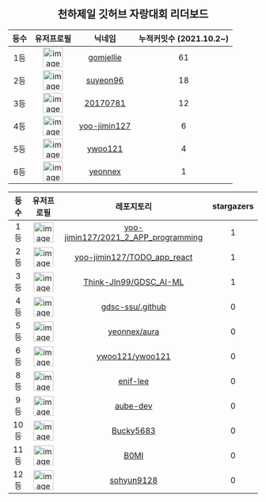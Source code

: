 
<h2 align="center">천하제일 깃허브 자랑대회 리더보드</h2>

<table align="center">
  <thead>
    <tr>
      <th>
        등수
      </th>
      <th>
        유저프로필
      </th>
      <th>
        닉네임
      </th>
      <th>
        누적커밋수 (2021.10.2~)
      </th>
    </tr>
  </thead>
  <tbody>
    <tr>
      <td align="center">
        1등
      </td>
      <td align="center">
        <a href="https://github.com/gomjellie" >
          <img width="40" alt="image" src="https://avatars.githubusercontent.com/u/13645032?v=4">
        </a>
      </td>
      <td align="center">
      <a href="https://github.com/gomjellie" >
          gomjellie
      </a>
      </td>
      <td align="center">
        61
      </td>
    </tr>
    <tr>
      <td align="center">
        2등
      </td>
      <td align="center">
        <a href="https://github.com/suyeon96" >
          <img width="40" alt="image" src="https://avatars.githubusercontent.com/u/64878866?v=4">
        </a>
      </td>
      <td align="center">
      <a href="https://github.com/suyeon96" >
          suyeon96
      </a>
      </td>
      <td align="center">
        18
      </td>
    </tr>
    <tr>
      <td align="center">
        3등
      </td>
      <td align="center">
        <a href="https://github.com/20170781" >
          <img width="40" alt="image" src="https://avatars.githubusercontent.com/u/70627979?v=4">
        </a>
      </td>
      <td align="center">
      <a href="https://github.com/20170781" >
          20170781
      </a>
      </td>
      <td align="center">
        12
      </td>
    </tr>
    <tr>
      <td align="center">
        4등
      </td>
      <td align="center">
        <a href="https://github.com/yoo-jimin127" >
          <img width="40" alt="image" src="https://avatars.githubusercontent.com/u/66112716?v=4">
        </a>
      </td>
      <td align="center">
      <a href="https://github.com/yoo-jimin127" >
          yoo-jimin127
      </a>
      </td>
      <td align="center">
        6
      </td>
    </tr>
    <tr>
      <td align="center">
        5등
      </td>
      <td align="center">
        <a href="https://github.com/ywoo121" >
          <img width="40" alt="image" src="https://avatars.githubusercontent.com/u/71367047?v=4">
        </a>
      </td>
      <td align="center">
      <a href="https://github.com/ywoo121" >
          ywoo121
      </a>
      </td>
      <td align="center">
        4
      </td>
    </tr>
    <tr>
      <td align="center">
        6등
      </td>
      <td align="center">
        <a href="https://github.com/yeonnex" >
          <img width="40" alt="image" src="https://avatars.githubusercontent.com/u/82166132?v=4">
        </a>
      </td>
      <td align="center">
      <a href="https://github.com/yeonnex" >
          yeonnex
      </a>
      </td>
      <td align="center">
        1
      </td>
    </tr>
  </tbody>
</table>

<table align="center">
  <thead>
    <tr>
      <th>
        등수
      </th>
      <th>
        유저프로필
      </th>
      <th>
        레포지토리
      </th>
      <th>
        stargazers
      </th>
    </tr>
  </thead>
  <tbody>
    <tr>
      <td align="center">
        1등
      </td>
      <td align="center">
        <a href="https://github.com/yoo-jimin127" >
          <img width="40" alt="image" src="https://avatars.githubusercontent.com/u/66112716?v=4">
        </a>
      </td>
      <td align="center">
        <a href="https://github.com/yoo-jimin127/2021_2_APP_programming" >
          yoo-jimin127/2021_2_APP_programming
        </a>
      </td>
      </td>
      <td align="center">
        1
      </td>
    </tr>
    <tr>
      <td align="center">
        2등
      </td>
      <td align="center">
        <a href="https://github.com/yoo-jimin127" >
          <img width="40" alt="image" src="https://avatars.githubusercontent.com/u/66112716?v=4">
        </a>
      </td>
      <td align="center">
        <a href="https://github.com/yoo-jimin127/TODO_app_react" >
          yoo-jimin127/TODO_app_react
        </a>
      </td>
      </td>
      <td align="center">
        1
      </td>
    </tr>
    <tr>
      <td align="center">
        3등
      </td>
      <td align="center">
        <a href="https://github.com/Think-JIn99" >
          <img width="40" alt="image" src="https://avatars.githubusercontent.com/u/79181909?v=4">
        </a>
      </td>
      <td align="center">
        <a href="https://github.com/Think-JIn99/GDSC_AI-ML" >
          Think-JIn99/GDSC_AI-ML
        </a>
      </td>
      </td>
      <td align="center">
        1
      </td>
    </tr>
    <tr>
      <td align="center">
        4등
      </td>
      <td align="center">
        <a href="https://github.com/gdsc-ssu" >
          <img width="40" alt="image" src="https://avatars.githubusercontent.com/u/90562885?v=4">
        </a>
      </td>
      <td align="center">
        <a href="https://github.com/gdsc-ssu/.github" >
          gdsc-ssu/.github
        </a>
      </td>
      </td>
      <td align="center">
        0
      </td>
    </tr>
    <tr>
      <td align="center">
        5등
      </td>
      <td align="center">
        <a href="https://github.com/yeonnex" >
          <img width="40" alt="image" src="https://avatars.githubusercontent.com/u/82166132?v=4">
        </a>
      </td>
      <td align="center">
        <a href="https://github.com/yeonnex/aura" >
          yeonnex/aura
        </a>
      </td>
      </td>
      <td align="center">
        0
      </td>
    </tr>
    <tr>
      <td align="center">
        6등
      </td>
      <td align="center">
        <a href="https://github.com/ywoo121" >
          <img width="40" alt="image" src="https://avatars.githubusercontent.com/u/71367047?v=4">
        </a>
      </td>
      <td align="center">
        <a href="https://github.com/ywoo121/ywoo121" >
          ywoo121/ywoo121
        </a>
      </td>
      </td>
      <td align="center">
        0
      </td>
    </tr>
    <tr>
      <td align="center">
        8등
      </td>
      <td align="center">
        <a href="https://github.com/enif-lee" >
          <img width="40" alt="image" src="https://avatars.githubusercontent.com/u/9916002?v=4">
        </a>
      </td>
      <td align="center">
      <a href="https://github.com/enif-lee" >
          enif-lee
      </a>
      </td>
      <td align="center">
        0
      </td>
    </tr>
    <tr>
      <td align="center">
        9등
      </td>
      <td align="center">
        <a href="https://github.com/aube-dev" >
          <img width="40" alt="image" src="https://avatars.githubusercontent.com/u/28603140?v=4">
        </a>
      </td>
      <td align="center">
      <a href="https://github.com/aube-dev" >
          aube-dev
      </a>
      </td>
      <td align="center">
        0
      </td>
    </tr>
    <tr>
      <td align="center">
        10등
      </td>
      <td align="center">
        <a href="https://github.com/Bucky5683" >
          <img width="40" alt="image" src="https://avatars.githubusercontent.com/u/87425043?v=4">
        </a>
      </td>
      <td align="center">
      <a href="https://github.com/Bucky5683" >
          Bucky5683
      </a>
      </td>
      <td align="center">
        0
      </td>
    </tr>
    <tr>
      <td align="center">
        11등
      </td>
      <td align="center">
        <a href="https://github.com/B0MI" >
          <img width="40" alt="image" src="https://avatars.githubusercontent.com/u/71758542?v=4">
        </a>
      </td>
      <td align="center">
      <a href="https://github.com/B0MI" >
          B0MI
      </a>
      </td>
      <td align="center">
        0
      </td>
    </tr>
    <tr>
      <td align="center">
        12등
      </td>
      <td align="center">
        <a href="https://github.com/sohyun9128" >
          <img width="40" alt="image" src="https://avatars.githubusercontent.com/u/50349511?v=4">
        </a>
      </td>
      <td align="center">
      <a href="https://github.com/sohyun9128" >
          sohyun9128
      </a>
      </td>
      <td align="center">
        0
      </td>
    </tr>
  </tbody>
</table>
    
